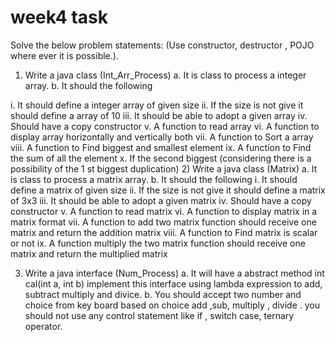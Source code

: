 # week4 task

Solve the below problem statements: (Use constructor, destructor , POJO where
ever it is possible.).

1. Write a java class (Int_Arr_Process)
	a. It is class to process a integer array.
	b. It should the following
	
i. It should define a integer array of given size
ii. If the size is not give it should define a array of 10
iii. It should be able to adopt a given array
iv. Should have a copy constructor
v. A function to read array
vi. A function to display array horizontally and vertically both
vii. A function to Sort a array
viii. A function to Find biggest and smallest element
ix. A function to Find the sum of all the element
x. If the second biggest (considering there is a possibility of the 1 st biggest
duplication)
2) Write a java class (Matrix)
a. It is class to process a matrix array.
b. It should the following
i. It should define a matrix of given size
ii. If the size is not give it should define a matrix of 3x3
iii. It should be able to adopt a given matrix
iv. Should have a copy constructor
v. A function to read matrix
vi. A function to display matrix in a matrix format
vii. A function to add two matrix function should receive one matrix and
return the addition matrix
viii. A function to Find matrix is scalar or not
ix. A function multiply the two matrix function should receive one matrix
and return the multiplied matrix

3) Write a java interface (Num_Process)
a. It will have a abstract method int cal(int a, int b) implement this interface using lambda
expression to add, subtract multiply and divice.
b. You should accept two number and choice from key board based on choice add ,sub,
multiply , divide . you should not use any control statement like if , switch case, ternary
operator.
